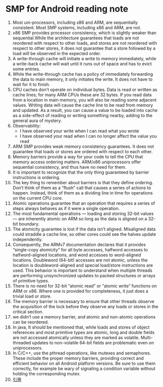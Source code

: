 SMP for Android reading note
====================

1. Most uni-processors, including x86 and ARM, are sequentially consistent. Most SMP systems, including x86 and ARM, are not.
2. x86 SMP provides processor consistency, which is slightly weaker than sequential.While the architecture guarantees that loads are not reordered with respect to other loads, and stores are not reordered with respect to other stores, it does not guarantee that a store followed by a load will be observed in the expected order.
3.  A write-through cache will initiate a write to memory immediately, while a write-back cache will wait until it runs out of space and has to evict some entries.
4. While the write-through cache has a policy of immediately forwarding the data to main memory, it only initiates the write. It does not have to wait for it to finish.
5. CPU caches don’t operate on individual bytes. Data is read or written as cache lines; for many ARM CPUs these are 32 bytes. If you read data from a location in main memory, you will also be reading some adjacent values. Writing data will cause the cache line to be read from memory and updated. As a result, you can cause a value to be loaded into cache as a side-effect of reading or writing something nearby, adding to the general aura of mystery.
6. Observability:
	- I have observed your write when I can read what you wrote
	- I have observed your read when I can no longer affect the value you read
7. ARM SMP provides weak memory consistency guarantees. It does not guarantee that loads or stores are ordered with respect to each other.
8. Memory barriers provide a way for your code to tell the CPU that memory access ordering matters. ARM/x86 uniprocessors offer sequential consistency, and thus have no need for them.
9. It is important to recognize that the only thing guaranteed by barrier instructions is ordering.
10. The key thing to remember about barriers is that they define ordering. Don’t think of them as a “flush” call that causes a series of actions to happen. Instead, think of them as a dividing line in time for operations on the current CPU core.
11. Atomic operations guarantee that an operation that requires a series of steps always behaves as if it were a single operation.
12. The most fundamental operations — loading and storing 32-bit values — are inherently atomic on ARM so long as the data is aligned on a 32-bit boundary.
13. The atomicity guarantee is lost if the data isn’t aligned. Misaligned data could straddle a cache line, so other cores could see the halves update independently.
14. Consequently, the ARMv7 documentation declares that it provides “single-copy atomicity” for all byte accesses, halfword accesses to halfword-aligned locations, and word accesses to word-aligned locations. Doubleword (64-bit) accesses are not atomic, unless the location is doubleword-aligned and special load/store instructions are used. This behavior is important to understand when multiple threads are performing unsynchronized updates to packed structures or arrays of primitive types.
15. There is no need for 32-bit “atomic read” or “atomic write” functions on ARM or x86. Where one is provided for completeness, it just does a trivial load or store.
16. The memory barrier is necessary to ensure that other threads observe the acquisition of the lock before they observe any loads or stores in the critical section.
17. we didn’t use a memory barrier, and atomic and non-atomic operations can be reordered.
18. In java, It should be mentioned that, while loads and stores of object references and most primitive types are atomic, long and double fields are not accessed atomically unless they are marked as volatile. Multi-threaded updates to non-volatile 64-bit fields are problematic even on uniprocessors.
19. In C/C++, use the pthread operations, like mutexes and semaphores. These include the proper memory barriers, providing correct and efficient behavior on all Android platform versions. Be sure to use them correctly, for example be wary of signaling a condition variable without holding the corresponding mutex.
20. [引用](http://developer.android.com/training/articles/smp.html)



